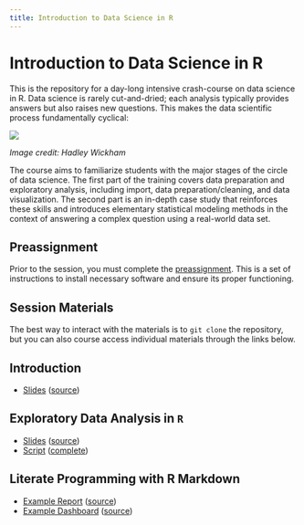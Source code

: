 ```yaml
---
title: Introduction to Data Science in R
---
```


# Introduction to Data Science in R

This is the repository for a day-long intensive crash-course on data science in R. Data science is rarely cut-and-dried; each analysis typically provides answers but also raises new questions. This makes the data scientific process fundamentally cyclical:

![](http://r4ds.had.co.nz/diagrams/data-science.png)

*Image credit: Hadley Wickham*

The course aims to familiarize students with the major stages of the circle of data science. The first part of the training covers data preparation and exploratory analysis, including import, data preparation/cleaning, and data visualization. The second part is an in-depth case study that reinforces these skills and introduces elementary statistical modeling methods in the context of answering a complex question using a real-world data set. 

## Preassignment

Prior to the session, you must complete the [preassignment](https://philchodrow.github.io/mban_orientation/preassignments/preassignment1/index.html). This is a set of instructions to install necessary software and ensure its proper functioning. 

## Session Materials

The best way to interact with the materials is to `git clone` the repository, but you can also course access individual materials through the links below. 

## Introduction

- [Slides](https://philchodrow.github.io/mban_orientation/1_orientation/2_data_science/introduction.html) ([source](https://philchodrow.github.io/mban_orientation/1_orientation/2_data_science/introduction.Rmd))

## Exploratory Data Analysis in `R`

- [Slides](https://philchodrow.github.io/mban_orientation/1_orientation/2_data_science/slides.html) ([source](https://philchodrow.github.io/mban_orientation/1_orientation/2_data_science/slides.Rmd))
- [Script](https://philchodrow.github.io/mban_orientation/1_orientation/2_data_science/code/student_script.R) ([complete](https://philchodrow.github.io/mban_orientation/1_orientation/2_data_science/code/full_script.R))


## Literate Programming with R Markdown


- [Example Report](https://philchodrow.github.io/mban_orientation/1_orientation/2_data_science/code/example_report.html) ([source](https://philchodrow.github.io/mban_orientation/1_orientation/2_data_science/code/example_report.rmd))
- [Example Dashboard](https://philchodrow.github.io/mban_orientation/1_orientation/2_data_science/code/example_dashboard.html#basic-analysis) ([source](https://philchodrow.github.io/mban_orientation/1_orientation/2_data_science/code/example_dashboard.rmd))


